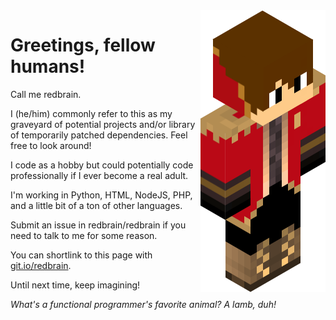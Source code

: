 <img src = 'https://github.com/redbrain/redbrain/raw/master/fullbody.png' alt = 'An image' align='right'/>

# Greetings, fellow humans!  


Call me redbrain.   

I (he/him) commonly refer to this as my graveyard of potential projects and/or library of temporarily patched dependencies. Feel free to look around!   

I code as a hobby but could potentially code professionally if I ever become a real adult.   

I'm working in Python, HTML, NodeJS, PHP, and a little bit of a ton of other languages.   

Submit an issue in redbrain/redbrain if you need to talk to me for some reason.   

You can shortlink to this page with [git.io/redbrain](https://git.io/redbrain).   

Until next time, keep imagining!   


*What's a functional programmer's favorite animal? A lamb, duh!*


<!--
**redbrain/redbrain** is a ✨ _special_ ✨ repository because its `README.md` (this file) appears on your GitHub profile.
Here are some ideas to get you started:
- 🔭 I’m currently working on ...
- 🌱 I’m currently learning ...
- 👯 I’m looking to collaborate on ...
- 🤔 I’m looking for help with ...
- 💬 Ask me about ...
- 📫 How to reach me: ...
- 😄 Pronouns: ...
- ⚡ Fun fact: ...
-->
